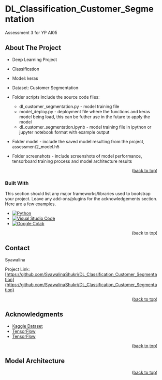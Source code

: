 <a name="readme-top"></a>
# DL_Classification_Customer_Segmentation
 Assessment 3 for YP AI05

<!-- ABOUT THE PROJECT -->
## About The Project

* Deep Learning Project
* Classification
* Model: keras
* Dataset: Customer Segmentation

* Folder scripts include the source code files:
    * dl_customer_segmentation.py - model training file
    * model_deploy.py - deployment file where the functions and keras model being load, this can be futher use in the future to apply the model
	* dl_customer_segmentation.ipynb - model training file in ipython or jupyter notebook format with example output

* Folder model - include the saved model resulting from the project, assessment2_model.h5

* Folder screenshots - include screenshots of model performance, tensorboard training process and model architecture results


<p align="right">(<a href="#readme-top">back to top</a>)</p>



### Built With

This section should list any major frameworks/libraries used to bootstrap your project. Leave any add-ons/plugins for the acknowledgements section. Here are a few examples.

* [![Python](https://img.shields.io/badge/Python-3.8%2B-blue)](https://www.python.org/)
* [![Visual Studio Code](https://img.shields.io/badge/Visual%20Studio%20Code-Latest-blue)](https://code.visualstudio.com/)
* [![Google Colab](https://img.shields.io/badge/Google%20Colab-Open-blue)](https://colab.research.google.com/)


<p align="right">(<a href="#readme-top">back to top</a>)</p>



<!-- CONTACT -->
## Contact

Syawalina

Project Link: [https://github.com/SyawalinaShukri/DL_Classification_Customer_Segmentation](https://github.com/SyawalinaShukri/DL_Classification_Customer_Segmentation)

<p align="right">(<a href="#readme-top">back to top</a>)</p>



<!-- ACKNOWLEDGMENTS -->
## Acknowledgments

* [Kaggle Dataset](https://www.kaggle.com/datasets/kunalgupta2616/hackerearth-customer-segmentation-hackathon)
* [TensorFlow](https://www.tensorflow.org/tutorials/structured_data/imbalanced_data)
* [TensorFlow](https://www.tensorflow.org/tutorials/structured_data/feature_columns)


<p align="right">(<a href="#readme-top">back to top</a>)</p>

<!-- Model Architecture -->
## Model Architecture


<p align="right">(<a href="#readme-top">back to top</a>)</p>

 
